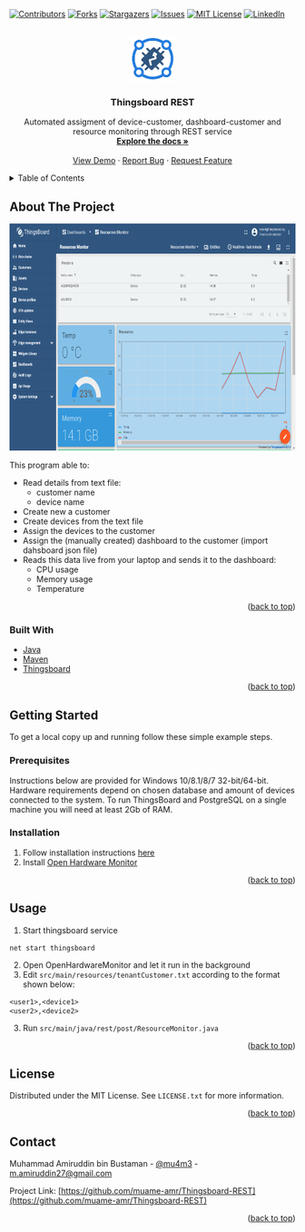 <div id="top"></div>
<!--
*** Thanks for checking out the Best-README-Template. If you have a suggestion
*** that would make this better, please fork the repo and create a pull request
*** or simply open an issue with the tag "enhancement".
*** Don't forget to give the project a star!
*** Thanks again! Now go create something AMAZING! :D
-->

<!-- PROJECT SHIELDS -->
<!--
*** I'm using markdown "reference style" links for readability.
*** Reference links are enclosed in brackets [ ] instead of parentheses ( ).
*** See the bottom of this document for the declaration of the reference variables
*** for contributors-url, forks-url, etc. This is an optional, concise syntax you may use.
*** https://www.markdownguide.org/basic-syntax/#reference-style-links
-->

[![Contributors][contributors-shield]][contributors-url]
[![Forks][forks-shield]][forks-url]
[![Stargazers][stars-shield]][stars-url]
[![Issues][issues-shield]][issues-url]
[![MIT License][license-shield]][license-url]
[![LinkedIn][linkedin-shield]][linkedin-url]

<!-- PROJECT LOGO -->
<br />
<div align="center">
  <a href="https://github.com/muame-amr/Thingsboard-REST">
    <img src="images/logo.webp" alt="Logo" width="80" height="80">
  </a>

<h3 align="center">Thingsboard REST</h3>

  <p align="center">
    Automated assigment of device-customer, dashboard-customer and resource monitoring through REST service
    <br />
    <a href="https://github.com/muame-amr/Thingsboard-REST"><strong>Explore the docs »</strong></a>
    <br />
    <br />
    <a href="https://github.com/muame-amr/Thingsboard-REST">View Demo</a>
    ·
    <a href="https://github.com/muame-amr/Thingsboard-REST/issues">Report Bug</a>
    ·
    <a href="https://github.com/muame-amr/Thingsboard-REST/issues">Request Feature</a>
  </p>
</div>

<!-- TABLE OF CONTENTS -->
<details>
  <summary>Table of Contents</summary>
  <ol>
    <li>
      <a href="#about-the-project">About The Project</a>
      <ul>
        <li><a href="#built-with">Built With</a></li>
      </ul>
    </li>
    <li>
      <a href="#getting-started">Getting Started</a>
      <ul>
        <li><a href="#prerequisites">Prerequisites</a></li>
        <li><a href="#installation">Installation</a></li>
      </ul>
    </li>
    <li><a href="#usage">Usage</a></li>
    <li><a href="#license">License</a></li>
    <li><a href="#contact">Contact</a></li>
  </ol>
</details>

<!-- ABOUT THE PROJECT -->

## About The Project

<img src="images/ThingsBoard-Dashboard-example.png" alt="dashboard" width="700" height="400">

This program able to:

- Read details from text file:
  - customer name
  - device name
- Create new a customer
- Create devices from the text file
- Assign the devices to the customer
- Assign the (manually created) dashboard to the customer (import dahsboard json file)
- Reads this data live from your laptop and sends it to the dashboard:
  - CPU usage
  - Memory usage
  - Temperature

<p align="right">(<a href="#top">back to top</a>)</p>

### Built With

- [Java](https://www.java.com/en/)
- [Maven](https://maven.apache.org//)
- [Thingsboard](https://thingsboard.io/)

<p align="right">(<a href="#top">back to top</a>)</p>

<!-- GETTING STARTED -->

## Getting Started

To get a local copy up and running follow these simple example steps.

### Prerequisites

Instructions below are provided for Windows 10/8.1/8/7 32-bit/64-bit. Hardware requirements depend on chosen database and amount of devices connected to the system. To run ThingsBoard and PostgreSQL on a single machine you will need at least 2Gb of RAM.

### Installation

1. Follow installation instructions [here](https://thingsboard.io/docs/user-guide/install/windows/)
2. Install [Open Hardware Monitor](https://openhardwaremonitor.org/)

<p align="right">(<a href="#top">back to top</a>)</p>

<!-- USAGE EXAMPLES -->

## Usage

1. Start thingsboard service

```
net start thingsboard
```

2. Open OpenHardwareMonitor and let it run in the background
3. Edit `src/main/resources/tenantCustomer.txt` according to the format shown below:

```
<user1>,<device1>
<user2>,<device2>
```

3. Run `src/main/java/rest/post/ResourceMonitor.java`

<p align="right">(<a href="#top">back to top</a>)</p>

<!-- LICENSE -->

## License

Distributed under the MIT License. See `LICENSE.txt` for more information.

<p align="right">(<a href="#top">back to top</a>)</p>

<!-- CONTACT -->

## Contact

Muhammad Amiruddin bin Bustaman - [@mu4m3](https://twitter.com/mu4m3) - m.amiruddin27@gmail.com

Project Link: [https://github.com/muame-amr/Thingsboard-REST](https://github.com/muame-amr/Thingsboard-REST)

<p align="right">(<a href="#top">back to top</a>)</p>

<!-- MARKDOWN LINKS & IMAGES -->
<!-- https://www.markdownguide.org/basic-syntax/#reference-style-links -->

[contributors-shield]: https://img.shields.io/github/contributors/muame-amr/Thingsboard-REST.svg?style=for-the-badge
[contributors-url]: https://github.com/muame-amr/Thingsboard-REST/graphs/contributors
[forks-shield]: https://img.shields.io/github/forks/muame-amr/Thingsboard-REST.svg?style=for-the-badge
[forks-url]: https://github.com/muame-amr/Thingsboard-REST/network/members
[stars-shield]: https://img.shields.io/github/stars/muame-amr/Thingsboard-REST.svg?style=for-the-badge
[stars-url]: https://github.com/muame-amr/Thingsboard-REST/stargazers
[issues-shield]: https://img.shields.io/github/issues/muame-amr/Thingsboard-REST.svg?style=for-the-badge
[issues-url]: https://github.com/muame-amr/Thingsboard-REST/issues
[license-shield]: https://img.shields.io/github/license/muame-amr/Thingsboard-REST.svg?style=for-the-badge
[license-url]: https://github.com/muame-amr/Thingsboard-REST/blob/master/LICENSE.txt
[linkedin-shield]: https://img.shields.io/badge/-LinkedIn-black.svg?style=for-the-badge&logo=linkedin&colorB=555
[linkedin-url]: https://linkedin.com/in/muame
